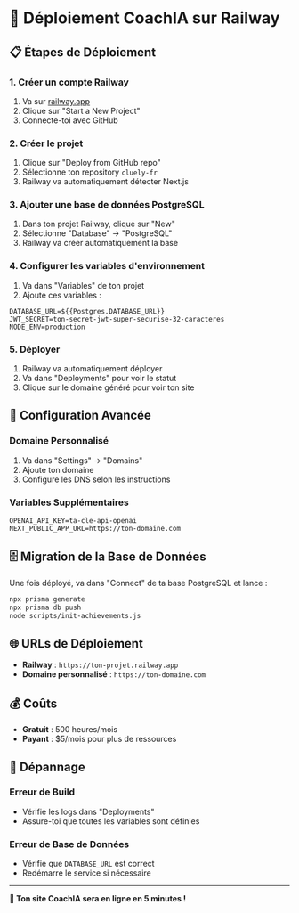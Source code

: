 # 🚂 Déploiement CoachIA sur Railway

## 📋 Étapes de Déploiement

### 1. Créer un compte Railway
1. Va sur [railway.app](https://railway.app)
2. Clique sur "Start a New Project"
3. Connecte-toi avec GitHub

### 2. Créer le projet
1. Clique sur "Deploy from GitHub repo"
2. Sélectionne ton repository `cluely-fr`
3. Railway va automatiquement détecter Next.js

### 3. Ajouter une base de données PostgreSQL
1. Dans ton projet Railway, clique sur "New"
2. Sélectionne "Database" → "PostgreSQL"
3. Railway va créer automatiquement la base

### 4. Configurer les variables d'environnement
1. Va dans "Variables" de ton projet
2. Ajoute ces variables :

```env
DATABASE_URL=${{Postgres.DATABASE_URL}}
JWT_SECRET=ton-secret-jwt-super-securise-32-caracteres
NODE_ENV=production
```

### 5. Déployer
1. Railway va automatiquement déployer
2. Va dans "Deployments" pour voir le statut
3. Clique sur le domaine généré pour voir ton site

## 🔧 Configuration Avancée

### Domaine Personnalisé
1. Va dans "Settings" → "Domains"
2. Ajoute ton domaine
3. Configure les DNS selon les instructions

### Variables Supplémentaires
```env
OPENAI_API_KEY=ta-cle-api-openai
NEXT_PUBLIC_APP_URL=https://ton-domaine.com
```

## 🗄️ Migration de la Base de Données

Une fois déployé, va dans "Connect" de ta base PostgreSQL et lance :

```bash
npx prisma generate
npx prisma db push
node scripts/init-achievements.js
```

## 🌐 URLs de Déploiement

- **Railway** : `https://ton-projet.railway.app`
- **Domaine personnalisé** : `https://ton-domaine.com`

## 💰 Coûts

- **Gratuit** : 500 heures/mois
- **Payant** : $5/mois pour plus de ressources

## 🚨 Dépannage

### Erreur de Build
- Vérifie les logs dans "Deployments"
- Assure-toi que toutes les variables sont définies

### Erreur de Base de Données
- Vérifie que `DATABASE_URL` est correct
- Redémarre le service si nécessaire

---

**🎉 Ton site CoachIA sera en ligne en 5 minutes !** 
